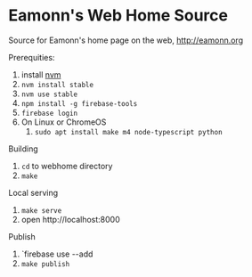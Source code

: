 # Eamonn's Web Home Source

Source for Eamonn's home page on the web, http://eamonn.org

Prerequities:

1.  install [nvm][1]
2.  `nvm install stable`
3.  `nvm use stable`
4.  `npm install -g firebase-tools`
5.  `firebase login`
6.  On Linux or ChromeOS
    1.  `sudo apt install make m4 node-typescript python`


Building


1.  `cd` to webhome directory
2.  `make`


Local serving

1.  `make serve`
2.  open http://localhost:8000

Publish

1.  `firebase use --add
2.  `make publish`

[1]: https://github.com/creationix/nvm
